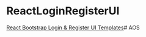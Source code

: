 # ReactLoginRegisterUI

[React Bootstrap Login & Register UI Templates](https://www.remotestack.io/react-bootstrap-login-register-ui-templates/)# AOS
